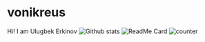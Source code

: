 # vonikreus
Hi! I am Ulugbek Erkinov
![Github stats](https://github-readme-stats.vercel.app/api?username=yourGithubUsername)
![ReadMe Card](https://github-readme-stats.vercel.app/api/pin/?username=YourUsername&repo=YourRepositoryName)
![counter](https://[YourEndpoint].m.pipedream.net)
